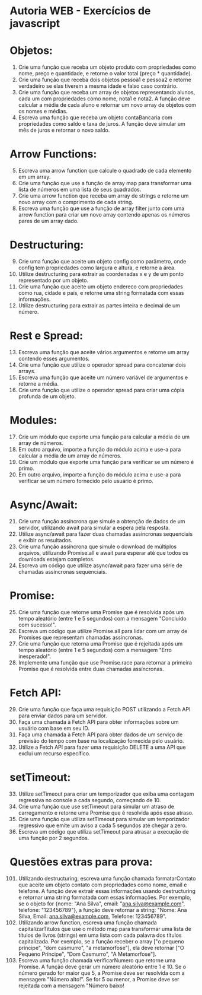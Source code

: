 # Autoria WEB - Exercícios de javascript

# Objetos:
1. Crie uma função que receba um objeto produto com propriedades como nome, preço e quantidade, e retorne o valor total (preço * quantidade).
2. Crie uma função que receba dois objetos pessoa1 e pessoa2 e retorne verdadeiro se elas tiverem a mesma idade e falso caso contrário.
3. Crie uma função que receba um array de objetos representando alunos, cada um com propriedades como nome, nota1 e nota2. A função deve calcular a média de cada aluno e retornar um novo array de objetos com os nomes e médias.
4. Escreva uma função que receba um objeto contaBancaria com propriedades como saldo e taxa de juros. A função deve simular um mês de juros e retornar o novo saldo.

# Arrow Functions:
5. Escreva uma arrow function que calcule o quadrado de cada elemento em um array.
6. Crie uma função que use a função de array map para transformar uma lista de números em uma lista de seus quadrados.
7. Crie uma arrow function que receba um array de strings e retorne um novo array com o comprimento de cada string.
8. Escreva uma função que use a função de array filter junto com uma arrow function para criar um novo array contendo apenas os números pares de um array dado.

# Destructuring:
9. Crie uma função que aceite um objeto config como parâmetro, onde config tem propriedades como largura e altura, e retorne a área.
10. Utilize destructuring para extrair as coordenadas x e y de um ponto representado por um objeto.
11. Crie uma função que aceite um objeto endereco com propriedades como rua, cidade e país, e retorne uma string formatada com essas informações.
12. Utilize destructuring para extrair as partes inteira e decimal de um número.

# Rest e Spread:
13. Escreva uma função que aceite vários argumentos e retorne um array contendo esses argumentos.
14. Crie uma função que utilize o operador spread para concatenar dois arrays.
15. Escreva uma função que aceite um número variável de argumentos e retorne a média.
16. Crie uma função que utilize o operador spread para criar uma cópia profunda de um objeto.

# Modules:
17. Crie um módulo que exporte uma função para calcular a média de um array de números.
18. Em outro arquivo, importe a função do módulo acima e use-a para calcular a média de um array de números.
19. Crie um módulo que exporte uma função para verificar se um número é primo.
20. Em outro arquivo, importe a função do módulo acima e use-a para verificar se um número fornecido pelo usuário é primo.

# Async/Await:
21. Crie uma função assíncrona que simule a obtenção de dados de um servidor, utilizando await para simular a espera pela resposta.
22. Utilize async/await para fazer duas chamadas assíncronas sequenciais e exibir os resultados.
23. Crie uma função assíncrona que simule o download de múltiplos arquivos, utilizando Promise.all e await para esperar até que todos os downloads estejam completos.
24. Escreva um código que utilize async/await para fazer uma série de chamadas assíncronas sequenciais.

# Promise:
25. Crie uma função que retorne uma Promise que é resolvida após um tempo aleatório (entre 1 e 5 segundos) com a mensagem "Concluído com sucesso!".
26. Escreva um código que utilize Promise.all para lidar com um array de Promises que representam chamadas assíncronas.
27. Crie uma função que retorna uma Promise que é rejeitada após um tempo aleatório (entre 1 e 5 segundos) com a mensagem "Erro inesperado!".
28. Implemente uma função que use Promise.race para retornar a primeira Promise que é resolvida entre duas chamadas assíncronas.

# Fetch API:
29. Crie uma função que faça uma requisição POST utilizando a Fetch API para enviar dados para um servidor.
30. Faça uma chamada à Fetch API para obter informações sobre um usuário com base em seu ID.
31. Faça uma chamada à Fetch API para obter dados de um serviço de previsão do tempo com base na localização fornecida pelo usuário.
32. Utilize a Fetch API para fazer uma requisição DELETE a uma API que exclui um recurso específico.

# setTimeout:
33. Utilize setTimeout para criar um temporizador que exiba uma contagem regressiva no console a cada segundo, começando de 10.
34. Crie uma função que use setTimeout para simular um atraso de carregamento e retorne uma Promise que é resolvida após esse atraso.
35. Crie uma função que utiliza setTimeout para simular um temporizador regressivo que emite um aviso a cada 5 segundos até chegar a zero.
36. Escreva um código que utiliza setTimeout para atrasar a execução de uma função por 2 segundos.

# Questões extras para prova:

101. Utilizando destructuring, escreva uma função chamada formatarContato que aceite um objeto contato com propriedades como nome, email e telefone. A função deve extrair essas informações usando destructuring e retornar uma string formatada com essas informações. Por exemplo, se o objeto for {nome: "Ana Silva", email: "ana.silva@example.com", telefone: "123456789"}, a função deve retornar a string: "Nome: Ana Silva, Email: ana.silva@example.com, Telefone: 123456789".
102. Utilizando arrow function, escreva uma função chamada capitalizarTitulos que use o método map para transformar uma lista de títulos de livros (strings) em uma lista com cada palavra dos títulos capitalizada. Por exemplo, se a função receber o array ["o pequeno príncipe", "dom casmurro", "a metamorfose"], ela deve retornar ["O Pequeno Príncipe", "Dom Casmurro", "A Metamorfose"].
103. Escreva uma função chamada verificarNumero que retorne uma Promise. A função deve gerar um número aleatório entre 1 e 10. Se o número gerado for maior que 5, a Promise deve ser resolvida com a mensagem "Número alto!". Se for 5 ou menor, a Promise deve ser rejeitada com a mensagem "Número baixo!